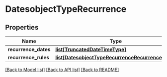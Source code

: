 # DatesobjectTypeRecurrence

## Properties
Name | Type | Description | Notes
------------ | ------------- | ------------- | -------------
**recurrence_dates** | [**list[TruncatedDateTimeType]**](TruncatedDateTimeType.md) |  | [optional] 
**recurrence_rules** | [**list[DatesobjectTypeRecurrenceRecurrencerules]**](DatesobjectTypeRecurrenceRecurrencerules.md) |  | [optional] 

[[Back to Model list]](../README.md#documentation-for-models) [[Back to API list]](../README.md#documentation-for-api-endpoints) [[Back to README]](../README.md)


